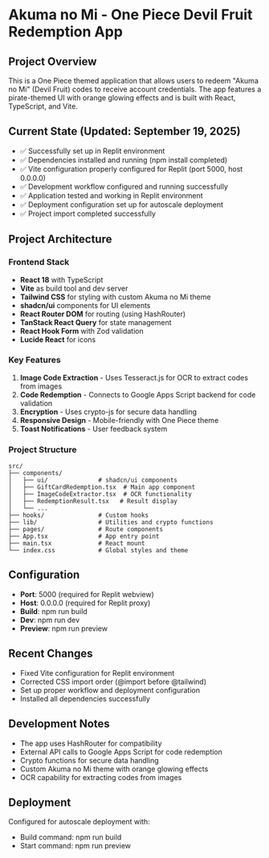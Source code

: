 # Akuma no Mi - One Piece Devil Fruit Redemption App

## Project Overview
This is a One Piece themed application that allows users to redeem "Akuma no Mi" (Devil Fruit) codes to receive account credentials. The app features a pirate-themed UI with orange glowing effects and is built with React, TypeScript, and Vite.

## Current State (Updated: September 19, 2025)
- ✅ Successfully set up in Replit environment
- ✅ Dependencies installed and running (npm install completed)
- ✅ Vite configuration properly configured for Replit (port 5000, host 0.0.0.0)
- ✅ Development workflow configured and running successfully
- ✅ Application tested and working in Replit environment
- ✅ Deployment configuration set up for autoscale deployment
- ✅ Project import completed successfully

## Project Architecture

### Frontend Stack
- **React 18** with TypeScript
- **Vite** as build tool and dev server
- **Tailwind CSS** for styling with custom Akuma no Mi theme
- **shadcn/ui** components for UI elements
- **React Router DOM** for routing (using HashRouter)
- **TanStack React Query** for state management
- **React Hook Form** with Zod validation
- **Lucide React** for icons

### Key Features
1. **Image Code Extraction** - Uses Tesseract.js for OCR to extract codes from images
2. **Code Redemption** - Connects to Google Apps Script backend for code validation
3. **Encryption** - Uses crypto-js for secure data handling
4. **Responsive Design** - Mobile-friendly with One Piece theme
5. **Toast Notifications** - User feedback system

### Project Structure
```
src/
├── components/
│   ├── ui/              # shadcn/ui components
│   ├── GiftCardRedemption.tsx  # Main app component
│   ├── ImageCodeExtractor.tsx  # OCR functionality
│   ├── RedemptionResult.tsx   # Result display
│   └── ...
├── hooks/               # Custom hooks
├── lib/                 # Utilities and crypto functions
├── pages/               # Route components
├── App.tsx              # App entry point
├── main.tsx             # React mount
└── index.css            # Global styles and theme
```

## Configuration
- **Port**: 5000 (required for Replit webview)
- **Host**: 0.0.0.0 (required for Replit proxy)
- **Build**: npm run build
- **Dev**: npm run dev
- **Preview**: npm run preview

## Recent Changes
- Fixed Vite configuration for Replit environment
- Corrected CSS import order (@import before @tailwind)
- Set up proper workflow and deployment configuration
- Installed all dependencies successfully

## Development Notes
- The app uses HashRouter for compatibility
- External API calls to Google Apps Script for code redemption
- Crypto functions for secure data handling
- Custom Akuma no Mi theme with orange glowing effects
- OCR capability for extracting codes from images

## Deployment
Configured for autoscale deployment with:
- Build command: npm run build
- Start command: npm run preview